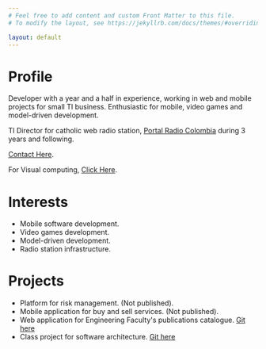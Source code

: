 ```yaml
---
# Feel free to add content and custom Front Matter to this file.
# To modify the layout, see https://jekyllrb.com/docs/themes/#overriding-theme-defaults

layout: default
---
```


Profile
======================

Developer with a year and a half in experience, working in web and mobile projects
for small TI business. Enthusiastic for mobile, video games and model-driven development.

TI Director for catholic web radio station, [Portal Radio Colombia](http://portalradiocolombia.com)
during 3 years and following.

[Contact Here](/contact).

For Visual computing, [Click Here](https://github.com/ivdgonzalezco/VisualComputing).

Interests
======================

* Mobile software development.
* Video games development.
* Model-driven development.
* Radio station infrastructure.

Projects
=======================

* Platform for risk management. (Not published).
* Mobile application for buy and sell services. (Not published).
* Web application for Engineering Faculty's publications catalogue. [Git here](https://github.com/CatalogoPublicacionesIngenieriaUnal/CatalogoPublicacionesIngenieriaUnal)
* Class project for software architecture. [Git here](https://github.com/HeariiT)
